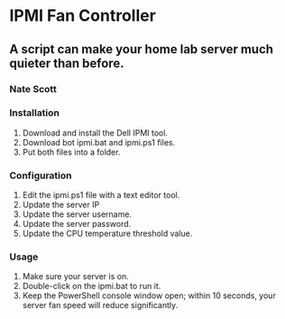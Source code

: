 # IPMI Fan Controller
## A script can make your home lab server much quieter than before.
### Nate Scott

### Installation
1. Download and install the Dell IPMI tool.
2. Download bot ipmi.bat and ipmi.ps1 files.
3. Put both files into a folder.

### Configuration
1. Edit the ipmi.ps1 file with a text editor tool.
2. Update the server IP
3. Update the server username.
4. Update the server password.
5. Update the CPU temperature threshold value.

### Usage
1. Make sure your server is on.
2. Double-click on the ipmi.bat to run it.
3. Keep the PowerShell console window open; within 10 seconds, your server fan speed will reduce significantly.
